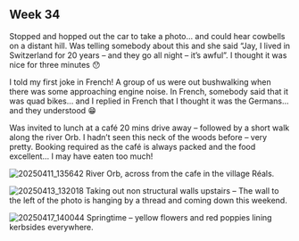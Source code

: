 ## Week 34
Stopped and hopped out the car to take a photo… and could hear cowbells on a distant hill. Was telling somebody about this and she said “Jay, I lived in Switzerland for 20 years – and they go all night – it’s awful”. I thought it was nice for three minutes 😯

I told my first joke in French! A group of us were out bushwalking when there was some approaching engine noise. In French, somebody said that it was quad bikes… and I replied in French that I thought it was the Germans… and they understood 😁

Was invited to lunch at a café 20 mins drive away – followed by a short walk along the river Orb. I hadn’t seen this neck of the woods before – very pretty. Booking required as the café is always packed and the food excellent… I may have eaten too much!

![20250411_135642](https://github.com/user-attachments/assets/0fa09d9f-3e9e-419a-92fa-0fe6a2ac158f)
River Orb, across from the cafe in the village Réals.

![20250413_132018](https://github.com/user-attachments/assets/bb71dd11-d1fe-48bd-94ac-6700ddabd81a)
Taking out non structural walls upstairs – The wall to the left of the photo is hanging by a thread and coming down this weekend.

![20250417_140044](https://github.com/user-attachments/assets/91ab3c62-c1d2-44a2-884e-f8484ede4794)
Springtime – yellow flowers and red poppies lining kerbsides everywhere.

